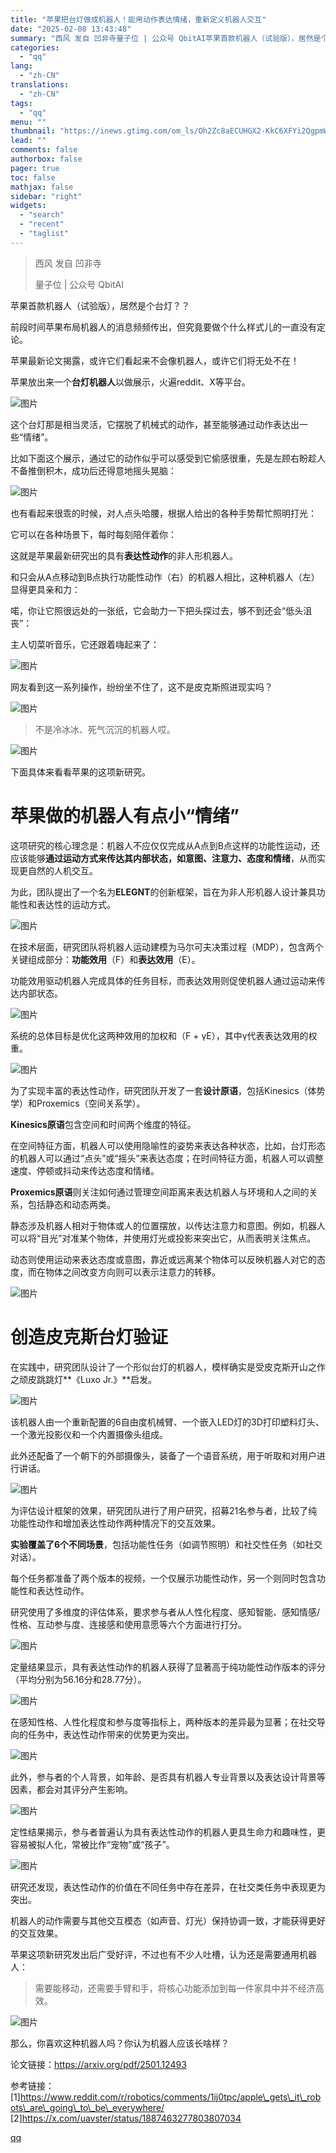 ```yaml
---
title: "苹果把台灯做成机器人！能用动作表达情绪，重新定义机器人交互"
date: "2025-02-08 13:43:48"
summary: "西风 发自 凹非寺量子位 | 公众号 QbitAI苹果首款机器人（试验版），居然是个台灯？？前段时间..."
categories:
  - "qq"
lang:
  - "zh-CN"
translations:
  - "zh-CN"
tags:
  - "qq"
menu: ""
thumbnail: "https://inews.gtimg.com/om_ls/Oh2Zc8aECUHGX2-KkC6XFYi2QgpmW0aUpbndgD99AjyFcAA_640360/0"
lead: ""
comments: false
authorbox: false
pager: true
toc: false
mathjax: false
sidebar: "right"
widgets:
  - "search"
  - "recent"
  - "taglist"
---
```


> 西风 发自 凹非寺
> 
> 量子位 | 公众号 QbitAI

苹果首款机器人（试验版），居然是个台灯？？

前段时间苹果布局机器人的消息频频传出，但究竟要做个什么样式儿的一直没有定论。

苹果最新论文揭露，或许它们看起来不会像机器人，或许它们将无处不在！

苹果放出来一个**台灯机器人**以做展示，火遍reddit、X等平台。

![图片](https://inews.gtimg.com/news_bt/O7Pb5Ju-B5i1kYM0RmtX5ychhE657jXn5_Zgwa3ayiqOQAA/641)

这个台灯那是相当灵活，它摆脱了机械式的动作，甚至能够通过动作表达出一些“情绪”。

比如下面这个展示，通过它的动作似乎可以感受到它偷感很重，先是左顾右盼趁人不备推倒积木，成功后还得意地摇头晃脑：

![图片](https://inews.gtimg.com/news_bt/GdtaS5yHYRRjtsBZ8eeW3yr-kbrjdRMAo4JHIKz2pGcW8AA/0)

也有看起来很乖的时候，对人点头哈腰，根据人给出的各种手势帮忙照明打光：

它可以在各种场景下，每时每刻陪伴着你：

这就是苹果最新研究出的具有**表达性动作**的非人形机器人。

和只会从A点移动到B点执行功能性动作（右）的机器人相比，这种机器人（左）显得更具亲和力：

喏，你让它照很远处的一张纸，它会助力一下把头探过去，够不到还会“低头沮丧”：

主人切菜听音乐，它还跟着嗨起来了：

![图片](https://inews.gtimg.com/news_bt/GuLQzVvQtKdaKGqkowTyxy-OUeWFdjByHYDV-4hCyBA-IAA/0)

网友看到这一系列操作，纷纷坐不住了，这不是皮克斯照进现实吗？

![图片](https://inews.gtimg.com/news_bt/Oin9JZyvM_YYbFBf8h6t8LovEbe1V4L_mQkUkfQy2Xit0AA/641)

> 不是冷冰冰、死气沉沉的机器人哎。

![图片](https://inews.gtimg.com/news_bt/Ox1-A5uXkNi0fQ3RxjZYXMlS-8qiqpmPMcElUwNxsK2bgAA/641)

下面具体来看看苹果的这项新研究。

苹果做的机器人有点小“情绪”
==============

这项研究的核心理念是：机器人不应仅仅完成从A点到B点这样的功能性运动，还应该能够**通过运动方式来传达其内部状态，如意图、注意力、态度和情绪**，从而实现更自然的人机交互。

为此，团队提出了一个名为**ELEGNT**的创新框架，旨在为非人形机器人设计兼具功能性和表达性的运动方式。

![图片](https://inews.gtimg.com/news_bt/OKymhNPhJaSupJAZPKKgo4suXz1mK6eB8csjyv_TdmZYAAA/641)

在技术层面，研究团队将机器人运动建模为马尔可夫决策过程（MDP），包含两个关键组成部分：**功能效用**（F）和**表达效用**（E）。

功能效用驱动机器人完成具体的任务目标，而表达效用则促使机器人通过运动来传达内部状态。

![图片](https://inews.gtimg.com/news_bt/OlXIxM_IknH8iTgb3fXZvISCO-ajB3iYLeQziQciloH0UAA/641)

系统的总体目标是优化这两种效用的加权和（F + γE），其中γ代表表达效用的权重。

![图片](https://inews.gtimg.com/news_bt/OZIXq21Bv7RTCKNGar-j3FTNmpGBCFJgbWkmtLuj91AfkAA/641)

为了实现丰富的表达性动作，研究团队开发了一套**设计原语**，包括Kinesics（体势学）和Proxemics（空间关系学）。

**Kinesics原语**包含空间和时间两个维度的特征。

在空间特征方面，机器人可以使用隐喻性的姿势来表达各种状态，比如，台灯形态的机器人可以通过“点头”或“摇头”来表达态度；在时间特征方面，机器人可以调整速度、停顿或抖动来传达态度和情绪。

**Proxemics原语**则关注如何通过管理空间距离来表达机器人与环境和人之间的关系，包括静态和动态两类。

静态涉及机器人相对于物体或人的位置摆放，以传达注意力和意图。例如，机器人可以将“目光”对准某个物体，并使用灯光或投影来突出它，从而表明关注焦点。

动态则使用运动来表达态度或意图，靠近或远离某个物体可以反映机器人对它的态度，而在物体之间改变方向则可以表示注意力的转移。

![图片](https://inews.gtimg.com/news_bt/Oq6uvfilKS8WtCx-cRecAUc2cCHwP4MwouD8qcU2_D7cAAA/641)

创造皮克斯台灯验证
=========

在实践中，研究团队设计了一个形似台灯的机器人，模样确实是受皮克斯开山之作之顽皮跳跳灯**《Luxo Jr.》**启发。

![图片](https://inews.gtimg.com/news_bt/O0qF2_MVOxwAN26GGRnCVQyv0wrvC-wiXLHNy7PIJYy8wAA/641)

该机器人由一个重新配置的6自由度机械臂、一个嵌入LED灯的3D打印塑料灯头、一个激光投影仪和一个内置摄像头组成。

此外还配备了一个朝下的外部摄像头，装备了一个语音系统，用于听取和对用户进行讲话。

![图片](https://inews.gtimg.com/news_bt/ObC_tm5TqR-uS5bD9ZyR5asUNacAWpVwf5lEGS9rJvQZ4AA/641)

为评估设计框架的效果，研究团队进行了用户研究，招募21名参与者，比较了纯功能性动作和增加表达性动作两种情况下的交互效果。

**实验覆盖了6个不同场景**，包括功能性任务（如调节照明）和社交性任务（如社交对话）。

每个任务都准备了两个版本的视频，一个仅展示功能性动作，另一个则同时包含功能性和表达性动作。

研究使用了多维度的评估体系，要求参与者从人性化程度、感知智能、感知情感/性格、互动参与度、连接感和使用意愿等六个方面进行打分。

![图片](https://inews.gtimg.com/news_bt/Oslgd6dq3nQ26KIrit4Rcb2zN0T9zTFflXGzSOcMn5qIkAA/641)

定量结果显示，具有表达性动作的机器人获得了显著高于纯功能性动作版本的评分（平均分别为56.16分和28.77分）。

![图片](https://inews.gtimg.com/news_bt/OraSpI74divdTOvw_3LpSAtQhSixSRydJomDjKDgO1hnAAA/641)

在感知性格、人性化程度和参与度等指标上，两种版本的差异最为显著；在社交导向的任务中，表达性动作带来的优势更为突出。

![图片](https://inews.gtimg.com/news_bt/OTfqqS3nkPeIz_XcLGhWHxmwS3A00EgxmXyNB7bQeSxCwAA/641)

此外，参与者的个人背景，如年龄、是否具有机器人专业背景以及表达设计背景等因素，都会对其评分产生影响。

![图片](https://inews.gtimg.com/news_bt/O5MrD8SKXWBI06LP_Xe1EuJJ9_zR1Q5oU6rsfrx3Fe6DQAA/641)

定性结果揭示，参与者普遍认为具有表达性动作的机器人更具生命力和趣味性，更容易被拟人化，常被比作“宠物”或“孩子”。

![图片](https://inews.gtimg.com/news_bt/O2zX3OD7p-HKK3-V7nP4EypMBQXTJIO5jmzFth7-bvHVEAA/641)

研究还发现，表达性动作的价值在不同任务中存在差异，在社交类任务中表现更为突出。

机器人的动作需要与其他交互模态（如声音、灯光）保持协调一致，才能获得更好的交互效果。

苹果这项新研究发出后广受好评，不过也有不少人吐槽，认为还是需要通用机器人：

> 需要能移动，还需要手臂和手，将核心功能添加到每一件家具中并不经济高效。

![图片](https://inews.gtimg.com/news_bt/O8qbTK9TupnmTRrI4EJZ5DQS_UOU6cOJNn9rQqF94M8rcAA/641)

那么，你喜欢这种机器人吗？你认为机器人应该长啥样？

论文链接：https://arxiv.org/pdf/2501.12493

参考链接：  
[1]https://www.reddit.com/r/robotics/comments/1ij0tpc/apple\_gets\_it\_robots\_are\_going\_to\_be\_everywhere/  
[2]https://x.com/uavster/status/1887463277803807034

[qq](https://new.qq.com/rain/a/20250208A04C0C00)
